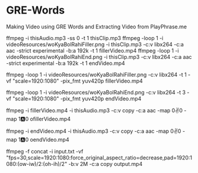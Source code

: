 # GRE-Words
Making Video using GRE Words and Extracting Video from PlayPhrase.me

ffmpeg -i thisAudio.mp3 -ss 0 -t 1 thisClip.mp3
ffmpeg -loop 1 -i videoResources/woKyaBolRahiFiller.png -i thisClip.mp3 -c:v libx264 -c:a aac -strict experimental -b:a 192k -t 1 fillerVideo.mp4
ffmpeg -loop 1 -i videoResources/woKyaBolRahiEnd.png -i thisClip.mp3 -c:v libx264 -c:a aac -strict experimental -b:a 192k -t 1 endVideo.mp4



ffmpeg -loop 1 -i videoResources/woKyaBolRahiFiller.png -c:v libx264 -t 1 -vf "scale=1920:1080" -pix_fmt yuv420p fillerVideo.mp4

ffmpeg -loop 1 -i videoResources/woKyaBolRahiEnd.png -c:v libx264 -t 3 -vf "scale=1920:1080" -pix_fmt yuv420p endVideo.mp4


ffmpeg -i fillerVideo.mp4 -i thisAudio.mp3 -c:v copy -c:a aac -map 0:v:0 -map 1:a:0  ofillerVideo.mp4

ffmpeg -i endVideo.mp4 -i thisAudio.mp3 -c:v copy -c:a aac -map 0:v:0 -map 1:a:0  oendVideo.mp4




ffmpeg -f concat -i input.txt -vf "fps=30,scale=1920:1080:force_original_aspect_ratio=decrease,pad=1920:1080:(ow-iw)/2:(oh-ih)/2" -b:v 2M -c:a copy output.mp4